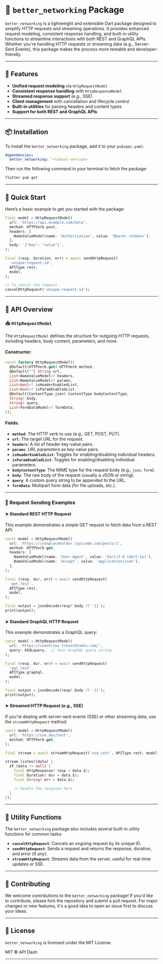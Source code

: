 # 📡 `better_networking` Package

`better_networking` is a lightweight and extensible Dart package designed to simplify HTTP requests and streaming operations. It provides enhanced request modeling, consistent response handling, and built-in utility functions to streamline interactions with both REST and GraphQL APIs. Whether you're handling HTTP requests or streaming data (e.g., Server-Sent Events), this package makes the process more testable and developer-friendly.

---

## 🔧 Features

* **Unified request modeling** via `HttpRequestModel`
* **Consistent response handling** with `HttpResponseModel`
* **Streamed response support** (e.g., SSE)
* **Client management** with cancellation and lifecycle control
* **Built-in utilities** for parsing headers and content types
* **Support for both REST and GraphQL APIs**

---

## 📦 Installation

To install the `better_networking` package, add it to your `pubspec.yaml`:

```yaml
dependencies:
  better_networking: ^<latest-version>
```

Then run the following command in your terminal to fetch the package:

```bash
flutter pub get
```

---

## 🚀 Quick Start

Here’s a basic example to get you started with the package:

```dart
final model = HttpRequestModel(
  url: 'https://api.example.com/data',
  method: HTTPVerb.post,
  headers: [
    NameValueModel(name: 'Authorization', value: 'Bearer <token>'),
  ],
  body: '{"key": "value"}',
);

final (resp, duration, err) = await sendHttpRequest(
  'unique-request-id',
  APIType.rest,
  model,
);

// To cancel the request
cancelHttpRequest('unique-request-id');
```

---

## 🧩 API Overview

### 📥 `HttpRequestModel`

The `HttpRequestModel` defines the structure for outgoing HTTP requests, including headers, body content, parameters, and more.

#### Constructor:

```dart
const factory HttpRequestModel({
  @Default(HTTPVerb.get) HTTPVerb method,
  @Default("") String url,
  List<NameValueModel>? headers,
  List<NameValueModel>? params,
  List<bool>? isHeaderEnabledList,
  List<bool>? isParamEnabledList,
  @Default(ContentType.json) ContentType bodyContentType,
  String? body,
  String? query,
  List<FormDataModel>? formData,
});
```

#### Fields:

* **`method`**: The HTTP verb to use (e.g., GET, POST, PUT).
* **`url`**: The target URL for the request.
* **`headers`**: A list of header key-value pairs.
* **`params`**: URL parameters as key-value pairs.
* **`isHeaderEnabledList`**: Toggles for enabling/disabling individual headers.
* **`isParamEnabledList`**: Toggles for enabling/disabling individual parameters.
* **`bodyContentType`**: The MIME type for the request body (e.g., `json`, `form`).
* **`body`**: The raw body of the request (usually a JSON or string).
* **`query`**: A custom query string to be appended to the URL.
* **`formData`**: Multipart form data (for file uploads, etc.).

---

### 🔁 Request Sending Examples

#### ➤ Standard REST HTTP Request

This example demonstrates a simple GET request to fetch data from a REST API:

```dart
const model = HttpRequestModel(
  url: 'https://jsonplaceholder.typicode.com/posts/1',
  method: HTTPVerb.get,
  headers: [
    NameValueModel(name: 'User-Agent', value: 'Dart/3.0 (dart:io)'),
    NameValueModel(name: 'Accept', value: 'application/json'),
  ],
);

final (resp, dur, err) = await sendHttpRequest(
  'get_test',
  APIType.rest,
  model,
);

final output = jsonDecode(resp?.body ?? '{}');
print(output);
```

#### ➤ Standard GraphQL HTTP Request

This example demonstrates a GraphQL query:

```dart
const model = HttpRequestModel(
  url: 'https://countries.trevorblades.com/',
  query: kGQLquery,  // Your GraphQL query string
);

final (resp, dur, err) = await sendHttpRequest(
  'gql_test',
  APIType.graphql,
  model,
);

final output = jsonDecode(resp?.body ?? '{}');
print(output);
```

#### ➤ Streamed HTTP Request (e.g., SSE)

If you're dealing with server-sent events (SSE) or other streaming data, use the `streamHttpRequest` method:

```dart
const model = HttpRequestModel(
  url: 'https://sse.dev/test',
  method: HTTPVerb.get,
);

final stream = await streamHttpRequest('sse_test', APIType.rest, model);

stream.listen((data) {
  if (data != null) {
    final HttpResponse? resp = data.$2;
    final Duration? dur = data.$3;
    final String? err = data.$4;

    // Handle the response here
  }
});
```

---

## 🔧 Utility Functions

The `better_networking` package also includes several built-in utility functions for common tasks:

* **`cancelHttpRequest`**: Cancels an ongoing request by its unique ID.
* **`sendHttpRequest`**: Sends a request and returns the response, duration, and error (if any).
* **`streamHttpRequest`**: Streams data from the server, useful for real-time updates or SSE.

---

## 🤝 Contributing

We welcome contributions to the `better_networking` package! If you'd like to contribute, please fork the repository and submit a pull request. For major changes or new features, it's a good idea to open an issue first to discuss your ideas.

---

## 🪪 License

`better_networking` is licensed under the MIT License.

MIT © API Dash

---
